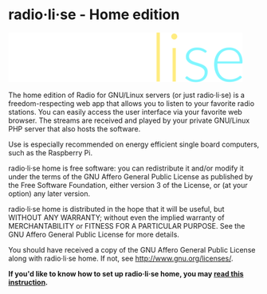 # radio·li·se - Home edition
<img src="radiolise.png" height=100em>

The home edition of Radio for GNU/Linux servers (or just radio·li·se) is a freedom-respecting web app that allows you to listen to your favorite radio stations. You can easily access the user interface via your favorite web browser. The streams are received and played by your private GNU/Linux PHP server that also hosts the software.

Use is especially recommended on energy efficient single board computers, such as the Raspberry Pi.

radio·li·se home is free software: you can redistribute it and/or modify it under the terms of the GNU Affero General Public License as published by the Free Software Foundation, either version 3 of the License, or (at your option) any later version.

radio·li·se home is distributed in the hope that it will be useful, but WITHOUT ANY WARRANTY; without even the implied warranty of MERCHANTABILITY or FITNESS FOR A PARTICULAR PURPOSE. See the GNU Affero General Public License for more details.

You should have received a copy of the GNU Affero General Public License along with radio·li·se home. If not, see http://www.gnu.org/licenses/.


**If you'd like to know how to set up radio·li·se home, you may [read this instruction](BUILD.md).**
